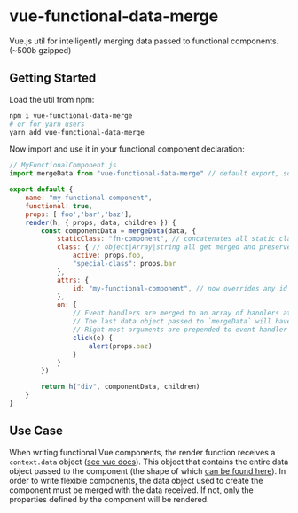 # vue-functional-data-merge
Vue.js util for intelligently merging data passed to functional components. (~500b gzipped)

## Getting Started
Load the util from npm:
```sh
npm i vue-functional-data-merge
# or for yarn users
yarn add vue-functional-data-merge
```

Now import and use it in your functional component declaration:
```js
// MyFunctionalComponent.js
import mergeData from "vue-functional-data-merge" // default export, so rename as desired

export default {
    name: "my-functional-component",
    functional: true,
    props: ['foo','bar','baz'],
    render(h, { props, data, children }) {
        const componentData = mergeData(data, {
            staticClass: "fn-component", // concatenates all static classes
            class: { // object|Array|string all get merged and preserved
                active: props.foo,
                "special-class": props.bar
            },
            attrs: {
                id: "my-functional-component", // now overrides any id placed on the component
            },
            on: {
                // Event handlers are merged to an array of handlers at each event.
                // The last data object passed to `mergeData` will have it's event handlers called first.
                // Right-most arguments are prepended to event handler array.
                click(e) {
                    alert(props.baz)
                }
            }
        })

        return h("div", componentData, children)
    }
}
```

## Use Case
When writing functional Vue components, the render function receives a `context.data` object ([see vue docs](https://vuejs.org/v2/guide/render-function.html#Functional-Components)). This object that contains the entire data object passed to the component (the shape of which [can be found here](https://vuejs.org/v2/guide/render-function.html#The-Data-Object-In-Depth)). In order to write flexible components, the data object used to create the component must be merged with the data received. If not, only the properties defined by the component will be rendered.
